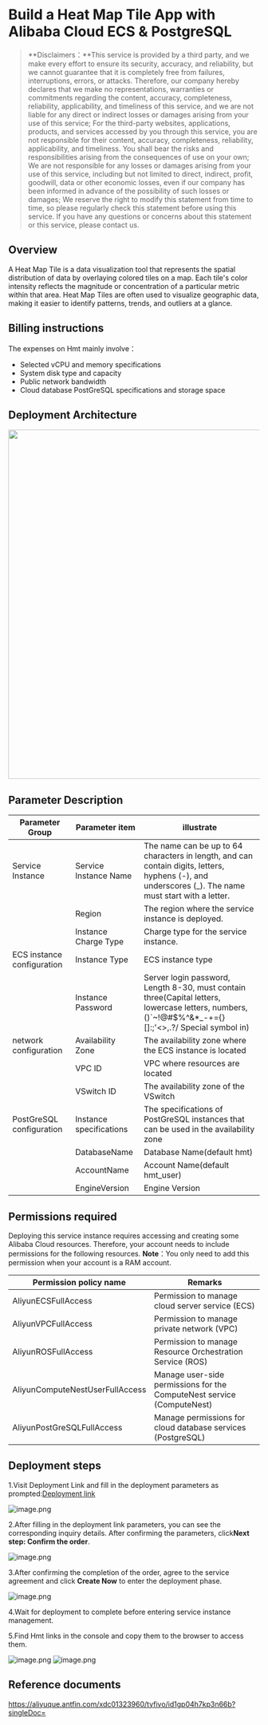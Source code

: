 # Build a Heat Map Tile App with Alibaba Cloud ECS & PostgreSQL

>**Disclaimers：**This service is provided by a third party, and we make every effort to ensure its security, accuracy, and reliability, but we cannot guarantee that it is completely free from failures, interruptions, errors, or attacks. Therefore, our company hereby declares that we make no representations, warranties or commitments regarding the content, accuracy, completeness, reliability, applicability, and timeliness of this service, and we are not liable for any direct or indirect losses or damages arising from your use of this service; For the third-party websites, applications, products, and services accessed by you through this service, you are not responsible for their content, accuracy, completeness, reliability, applicability, and timeliness. You shall bear the risks and responsibilities arising from the consequences of use on your own; We are not responsible for any losses or damages arising from your use of this service, including but not limited to direct, indirect, profit, goodwill, data or other economic losses, even if our company has been informed in advance of the possibility of such losses or damages; We reserve the right to modify this statement from time to time, so please regularly check this statement before using this service. If you have any questions or concerns about this statement or this service, please contact us.

## Overview

A Heat Map Tile is a data visualization tool that represents the spatial distribution of data by overlaying colored tiles on a map. Each tile's color intensity reflects the magnitude or concentration of a particular metric within that area. Heat Map Tiles are often used to visualize geographic data, making it easier to identify patterns, trends, and outliers at a glance.

## Billing instructions

The expenses on Hmt mainly involve：

- Selected vCPU and memory specifications
- System disk type and capacity
- Public network bandwidth
- Cloud database PostGreSQL specifications and storage space

## Deployment Architecture

<img src="1.png" width="1500" height="700" align="bottom"/>

## Parameter Description

| Parameter Group            | Parameter item          | illustrate                                                                                                                                           |
|----------------------------|-------------------------|------------------------------------------------------------------------------------------------------------------------------------------------------|
| Service Instance           | Service Instance Name   | The name can be up to 64 characters in length, and can contain digits, letters, hyphens (-), and underscores (_). The name must start with a letter. |
|                            | Region                  | The region where the service instance is deployed.                                                                                                   |
|                            | Instance Charge Type    | Charge type for the service instance.                                                                                                                |
| ECS instance configuration | Instance Type           | ECS instance type                                                                                                                                    |
|                            | Instance Password       | Server login password, Length 8-30, must contain three(Capital letters, lowercase letters, numbers, ()`~!@#$%^&*_-+={}[]:;'<>,.?/ Special symbol in) |
| network configuration      | Availability Zone       | The availability zone where the ECS instance is located                                                                                              |
|                            | VPC ID                  | VPC where resources are located                                                                                                                      |
|                            | VSwitch ID              | The availability zone of the VSwitch                                                                                                                 |
| PostGreSQL configuration   | Instance specifications | The specifications of PostGreSQL instances that can be used in the availability zone                                                                 |
|                            | DatabaseName            | Database Name(default hmt)                                                                                                                           |
|                            | AccountName             | Account Name(default hmt_user)                                                                                                                       |
|                            | EngineVersion           | Engine Version                                                                                                                                       |

## Permissions required

Deploying this service instance requires accessing and creating some Alibaba Cloud resources. Therefore, your account needs to include permissions for the following resources.
  **Note**：You only need to add this permission when your account is a RAM account.

| Permission policy name                 | Remarks                                                                |
|----------------------------------------|------------------------------------------------------------------------|
| AliyunECSFullAccess                    | Permission to manage cloud server service (ECS)                        |
| AliyunVPCFullAccess                    | Permission to manage private network (VPC)                             |
| AliyunROSFullAccess                    | Permission to manage Resource Orchestration Service (ROS)              |
| AliyunComputeNestUserFullAccess        | Manage user-side permissions for the ComputeNest service (ComputeNest) |
| AliyunPostGreSQLFullAccess             | Manage permissions for cloud database services (PostgreSQL)            |

## Deployment steps

1.Visit Deployment Link and fill in the deployment parameters as prompted:[Deployment link](https://computenest.console.aliyun.com/service/instance/create/cn-hangzhou?type=user&ServiceId=service-3fc795faef2148658afe)

![image.png](2.png)

2.After filling in the deployment link parameters, you can see the corresponding inquiry details. After confirming the parameters, click**Next step: Confirm the order**.

![image.png](3.png)

3.After confirming the completion of the order, agree to the service agreement and click **Create Now** to enter the deployment phase.

![image.png](4.png)

4.Wait for deployment to complete before entering service instance management.

5.Find Hmt links in the console and copy them to the browser to access them.

![image.png](5.png)
![image.png](6.png)

## Reference documents
https://aliyuque.antfin.com/xdc01323960/tyfivo/id1gp04h7kp3n66b?singleDoc=